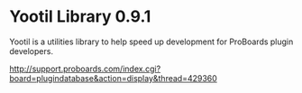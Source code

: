 Yootil Library 0.9.1
====================

Yootil is a utilities library to help speed up development for ProBoards plugin developers.

http://support.proboards.com/index.cgi?board=plugindatabase&action=display&thread=429360
